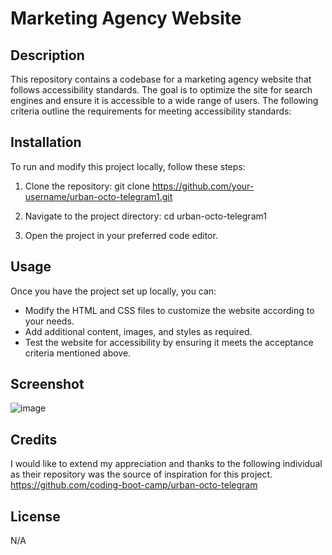 # Marketing Agency Website

## Description
This repository contains a codebase for a marketing agency website that follows accessibility standards. The goal is to optimize the site for search engines and ensure it is accessible to a wide range of users. The following criteria outline the requirements for meeting accessibility standards:


## Installation

To run and modify this project locally, follow these steps:

1. Clone the repository:
git clone https://github.com/your-username/urban-octo-telegram1.git

2. Navigate to the project directory:
cd urban-octo-telegram1

3. Open the project in your preferred code editor.

## Usage

Once you have the project set up locally, you can:

* Modify the HTML and CSS files to customize the website according to your needs.
* Add additional content, images, and styles as required.
* Test the website for accessibility by ensuring it meets the acceptance criteria mentioned above.

## Screenshot

![image](https://github.com/samxbrown/urban-octo-telegram1/assets/135293566/d42fcd74-70af-4ee4-a35c-095102447dcb)

## Credits

I would like to extend my appreciation and thanks to the following individual as their repository was the source of inspiration for this project.
https://github.com/coding-boot-camp/urban-octo-telegram

## License

N/A
